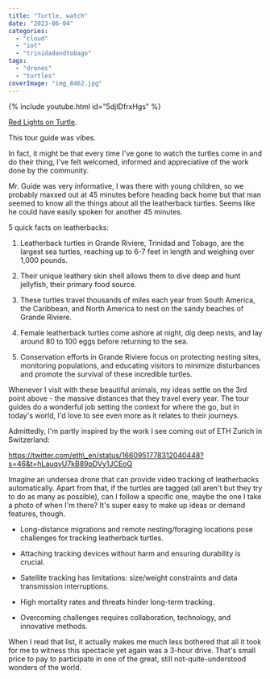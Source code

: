 ```yaml
---
title: "Turtle, watch"
date: "2023-06-04"
categories: 
  - "cloud"
  - "iot"
  - "trinidadandtobago"
tags: 
  - "drones"
  - "turtles"
coverImage: "img_8462.jpg"
---
```


{% include youtube.html id="5djIDfrxHgs" %}

[Red Lights on Turtle](https://youtu.be/5djIDfrxHgs).


This tour guide was vibes.

In fact, it might be that every time I've gone to watch the turtles come in and do their thing, I've felt welcomed, informed and appreciative of the work done by the community.

Mr. Guide was very informative, I was there with young children, so we probably maxxed out at 45 minutes before heading back home but that man seemed to know all the things about all the leatherback turtles. Seems like he could have easily spoken for another 45 minutes.

5 quick facts on leatherbacks:

1. Leatherback turtles in Grande Riviere, Trinidad and Tobago, are the largest sea turtles, reaching up to 6-7 feet in length and weighing over 1,000 pounds.

3. Their unique leathery skin shell allows them to dive deep and hunt jellyfish, their primary food source.

5. These turtles travel thousands of miles each year from South America, the Caribbean, and North America to nest on the sandy beaches of Grande Riviere.

7. Female leatherback turtles come ashore at night, dig deep nests, and lay around 80 to 100 eggs before returning to the sea.

9. Conservation efforts in Grande Riviere focus on protecting nesting sites, monitoring populations, and educating visitors to minimize disturbances and promote the survival of these incredible turtles.

Whenever I visit with these beautiful animals, my ideas settle on the 3rd point above - the massive distances that they travel every year. The tour guides do a wonderful job setting the context for where the go, but in today's world, I'd love to see even more as it relates to their journeys.

Admittedly, I'm partly inspired by the work I see coming out of ETH Zurich in Switzerland:

https://twitter.com/eth\_en/status/1660951778312040448?s=46&t=hLauqyU7kB89pDVy1JCEoQ

Imagine an undersea drone that can provide video tracking of leatherbacks automatically. Apart from that, if the turtles are tagged (all aren't but they try to do as many as possible), can I follow a specific one, maybe the one I take a photo of when I'm there? It's super easy to make up ideas or demand features, though.

- Long-distance migrations and remote nesting/foraging locations pose challenges for tracking leatherback turtles.

- Attaching tracking devices without harm and ensuring durability is crucial.

- Satellite tracking has limitations: size/weight constraints and data transmission interruptions.

- High mortality rates and threats hinder long-term tracking.

- Overcoming challenges requires collaboration, technology, and innovative methods.

When I read that list, it actually makes me much less bothered that all it took for me to witness this spectacle yet again was a 3-hour drive. That's small price to pay to participate in one of the great, still not-quite-understood wonders of the world.
